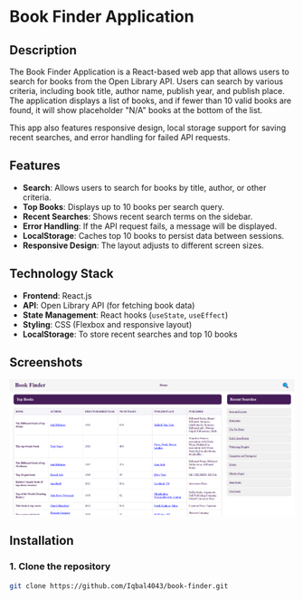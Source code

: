 # Book Finder Application

## Description
The Book Finder Application is a React-based web app that allows users to search for books from the Open Library API. Users can search by various criteria, including book title, author name, publish year, and publish place. The application displays a list of books, and if fewer than 10 valid books are found, it will show placeholder "N/A" books at the bottom of the list.

This app also features responsive design, local storage support for saving recent searches, and error handling for failed API requests.

## Features
- **Search**: Allows users to search for books by title, author, or other criteria.
- **Top Books**: Displays up to 10 books per search query.
- **Recent Searches**: Shows recent search terms on the sidebar.
- **Error Handling**: If the API request fails, a message will be displayed.
- **LocalStorage**: Caches top 10 books to persist data between sessions.
- **Responsive Design**: The layout adjusts to different screen sizes.

## Technology Stack
- **Frontend**: React.js
- **API**: Open Library API (for fetching book data)
- **State Management**: React hooks (`useState`, `useEffect`)
- **Styling**: CSS (Flexbox and responsive layout)
- **LocalStorage**: To store recent searches and top 10 books

## Screenshots
![Screenshot1](./public/image/home-page.png)

## Installation

### 1. Clone the repository
```bash
git clone https://github.com/Iqbal4043/book-finder.git
